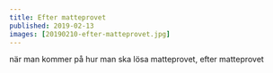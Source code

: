 ```yaml
---
title: Efter matteprovet
published: 2019-02-13
images: [20190210-efter-matteprovet.jpg]
---
```


när man kommer på hur man ska lösa matteprovet, efter matteprovet
